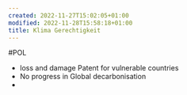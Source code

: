 ```yaml
---
created: 2022-11-27T15:02:05+01:00
modified: 2022-11-28T15:58:18+01:00
title: Klima Gerechtigkeit
---
```


#POL

- loss and damage Patent for vulnerable countries
- No progress in Global decarbonisation
-

